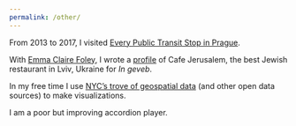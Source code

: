 ```yaml
---
permalink: /other/
---
```


From 2013 to 2017, I visited [Every Public Transit Stop in Prague](https://everypublictransitstopinprague.tumblr.com/).

With [Emma Claire Foley](https://emmaclairefoley.com/), I wrote a [profile](https://ingeveb.org/blog/long-lunches-at-cafe-jerusalem) of Cafe Jerusalem, the best Jewish restaurant in Lviv, Ukraine for _In geveb_.

In my free time I use [NYC’s trove of geospatial data](https://opendata.cityofnewyork.us/) (and other open data sources) to make visualizations.<!-- Here is a map of Queens buildings color-coded by house number.-->

I am a poor but improving accordion player.